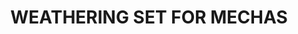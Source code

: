 ---
layout: product
title: "WEATHERING SET FOR MECHAS"
price: "N/A" 
desc: "Set za weathering"
img_path: "/assets/img/A.MIG-7429.jpg"
brand: "AMMO"
available: false
special_offer: false
new: false
soon: false
cat: "060000"
subcat: "060800"
subsubcat: "00"
sifra: "A.MIG-7429"
popular: true
---